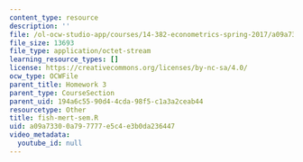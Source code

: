 ```yaml
---
content_type: resource
description: ''
file: /ol-ocw-studio-app/courses/14-382-econometrics-spring-2017/a09a73300a797777e5c4e3b0da236447_fish-mert-sem.R
file_size: 13693
file_type: application/octet-stream
learning_resource_types: []
license: https://creativecommons.org/licenses/by-nc-sa/4.0/
ocw_type: OCWFile
parent_title: Homework 3
parent_type: CourseSection
parent_uid: 194a6c55-90d4-4cda-98f5-c1a3a2ceab44
resourcetype: Other
title: fish-mert-sem.R
uid: a09a7330-0a79-7777-e5c4-e3b0da236447
video_metadata:
  youtube_id: null
---
```

